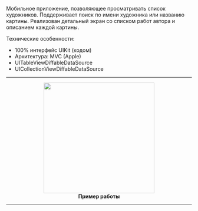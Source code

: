 Мобильное приложение, позволяющее просматривать список художников. Поддерживает поиск по имени художника или названию картины. Реализован детальный экран со списком работ автора и описанием каждой картины.

Технические особенности:

- 100% интерфейс UIKit (кодом)
- Архитектура: MVC (Apple)
- UITableViewDiffableDataSource
- UICollectionViewDiffableDataSource
_____________
<div align="center">
  <img src="https://github.com/MikhailUstyantsev/masterpiece-gallery/blob/main/Demo.gif" width="300px" />
</div>
<div align="center">
  <b>
  Пример работы
    </b>
</div>

_____________
